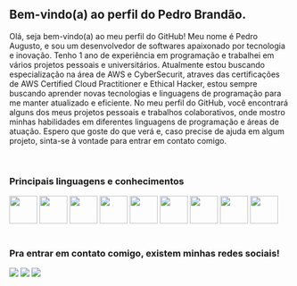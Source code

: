 ## Bem-vindo(a) ao perfil do Pedro Brandão.

Olá, seja bem-vindo(a) ao meu perfil do GitHub!
Meu nome é Pedro Augusto, e sou um desenvolvedor de softwares apaixonado por tecnologia e inovação. Tenho 1 ano de experiência em programação e trabalhei em vários projetos pessoais e universitários.
Atualmente estou buscando especialização na área de AWS e CyberSecurit, atraves das certificações de AWS Certified Cloud Practitioner e Ethical Hacker, estou sempre buscando aprender novas tecnologias e linguagens de programação para me manter atualizado e eficiente.
No meu perfil do GitHub, você encontrará alguns dos meus projetos pessoais e trabalhos colaborativos, onde mostro minhas habilidades em diferentes linguagens de programação e áreas de atuação. Espero que goste do que verá e, caso precise de ajuda em algum projeto, sinta-se à vontade para entrar em contato comigo.


 <br>
 
  ### Principais linguagens e conhecimentos
  
  <div>
  
  <img src="https://github.com/PedroAABR/PedroAABR/assets/101150972/8850d060-c73e-424c-a200-e02a39566fb3" width="50" height="50" />
  <img src="https://github.com/PedroAABR/PedroAABR/assets/101150972/c6cb9c81-011a-4033-b203-50e65bfbbf65" width="50" height="50" />
  <img src="https://github.com/PedroAABR/PedroAABR/assets/101150972/e1e7c5d2-4f0e-49a0-b7ef-39b571d91515" width="50" height="50" />       
  <img src="https://cdn.jsdelivr.net/gh/devicons/devicon/icons/figma/figma-original.svg" widht="50" height="50" />
  <img src="https://cdn.jsdelivr.net/gh/devicons/devicon/icons/git/git-original.svg" widht="50" height="50" />
  <img src="https://cdn.jsdelivr.net/gh/devicons/devicon/icons/github/github-original.svg" widht="50" height="50" />
  <img src="https://github.com/PedroAABR/PedroAABR/assets/101150972/e3c56906-75cb-4b97-9be4-da87d3c674cb" widht="50" height="50" />
  <img src="https://cdn.jsdelivr.net/gh/devicons/devicon/icons/javascript/javascript-original.svg" widht="50" height="50" />
  <img src="https://cdn.jsdelivr.net/gh/devicons/devicon/icons/java/java-original.svg" widht="50" height="50" />   
          
  <div>      

 
 <br>
 
  ### Pra entrar em contato comigo, existem minhas redes sociais!
 
<div> 
 
  <a href="https://www.instagram.com/pedrobrandao152/" target="_blank"><img src="https://img.shields.io/badge/-Instagram-%23E4405F?style=for-the-badge&logo=instagram&logoColor=white" target="_blank"></a>
  <a href="https://www.linkedin.com/in/pedroaugustoabrandao" target="_blank"><img src="https://img.shields.io/badge/-LinkedIn-%230077B5?style=for-the-badge&logo=linkedin&logoColor=white" target="_blank"></a>
<a href = "mailto:pedroaugustoabrandao@gmail.com"><img src="https://img.shields.io/badge/-Gmail-%23333?style=for-the-badge&logo=gmail&logoColor=white" target="_blank"></a>
 
</div>
